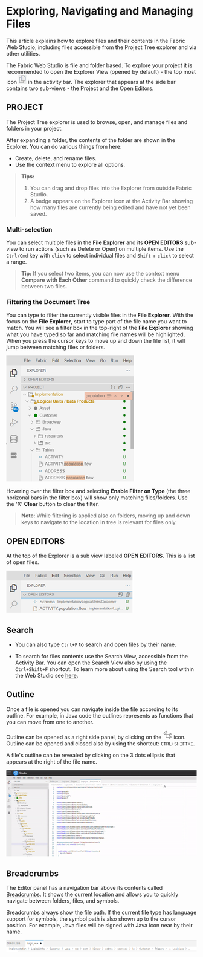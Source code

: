 <web>

# Exploring, Navigating and Managing Files

This article explains how to explore files and their contents in the Fabric Web Studio, including files accessible from the Project Tree explorer and via other utilities.

 

The Fabric Web Studio is file and folder based. To explore your project it is recommended to open the Explorer View (opened by default) - the top most icon <img src="images/web/explorer.png" style="zoom:67%;" /> in the activity bar. The explorer that appears at the side bar contains two sub-views - the Project and the Open Editors.

## PROJECT ##

The Project Tree explorer is used to browse, open, and manage files and folders in your project. 

After expanding a folder, the contents of the folder are shown in the Explorer. You can do various things from here:

* Create, delete, and rename files.
* Use the context menu to explore all options.

>**Tips:** 
>
>1. You can drag and drop files into the Explorer from outside Fabric Studio.
>2. A badge appears on the Explorer icon at the Activity Bar showing how many files are currently being edited and have not yet been saved.



### Multi-selection

You can select multiple files in the **File Explorer** and its **OPEN EDITORS** sub-view to run actions (such as Delete or Open) on multiple items. Use the `Ctrl/Cmd` key with `click` to select individual files and `Shift` + `click` to select a range. 

> **Tip:** If you select two items, you can now use the context menu **Compare with Each Other** command to quickly check the difference between two files.



### Filtering the Document Tree

You can type to filter the currently visible files in the **File Explorer**. With the focus on the **File Explorer**, start to type part of the file name you want to match. You will see a filter box in the top-right of the **File Explorer** showing what you have typed so far and matching file names will be highlighted. When you press the cursor keys to move up and down the file list, it will jump between matching files or folders.

<img src="images/web/21_1_filter_doc_tree.PNG" style="zoom:67%;" />

Hovering over the filter box and selecting **Enable Filter on Type** (the three horizonal bars in the filter box) will show only matching files/folders. Use the 'X' **Clear** button to clear the filter.

>**Note**: While filtering is applied also on folders, moving up and down keys to navigate to the location in tree is relevant for files only.



## OPEN EDITORS ##

At the top of the Explorer is a sub view labeled **OPEN EDITORS**. This is a list of open files. 

<img src="images/web/21_2_open_editors.PNG" style="zoom:67%;" />

## Search

* You can also type `Ctrl+P` to search and open files by their name. 

- To search for files contents use the Search View, accessible from the Activity Bar. You can open the Search View also by using the  `Ctrl+Shift+F` shortcut. To learn more about using the Search tool within the Web Studio see [here](22_web_search.md).



## Outline

Once a file is opened you can navigate inside the file according to its outline. For example, in Java code the outlines represents as functions that you can move from one to another.

Outline can be opened as a right side panel, by clicking on the ![](images/web/outline.png) icon. Outline can be opened and closed also by using the shortcut: `CTRL+SHIFT+I`.

A file's outline can be revealed by clicking on the 3 dots ellipsis that appears at the right of the file name.

![](images/web/21_outline_anim.gif)



## Breadcrumbs

The Editor panel has a navigation bar above its contents called [Breadcrumbs](https://en.wikipedia.org/wiki/Breadcrumb_(navigation)). It shows the current location and allows you to quickly navigate between folders, files, and symbols.

Breadcrumbs always show the file path. If the current file type has language support for symbols, the symbol path is also shown up to the cursor position. For example, Java files will be signed with Java icon near by their name.



![](images/web/breadcrumbs.png)




